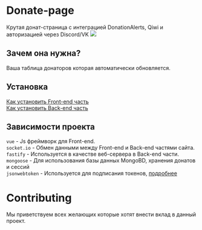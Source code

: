 # Donate-page
Крутая донат-страница с интеграцией DonationAlerts, Qiwi и авторизацией через Discord/VK
![](https://imgs.mrlivixx.me/opera_E34ICHnGrP.png)
## Зачем она нужна?
Ваша таблица донаторов которая автоматически обновляется.

## Установка
[Как установить Front-end часть](https://)
<br>[Как установить Back-end часть](https://)

## Зависимости проекта
`vue` - Js фреймворк для Front-end.
<br>`socket.io` - Обмен данными между Front-end и Back-end частями сайта.
<br>`fastify` - Используется в качестве веб-сервера в Back-end части.
<br>`mongoose` - Для использования базы данных MongoBD, хранения донатов и сессий
<br>`jsonwebtoken` - Используется для подписания токенов, [подробнее](https://jwt.io)
# Contributing
Мы приветствуем всех желающих которые хотят внести вклад в данный проект.
